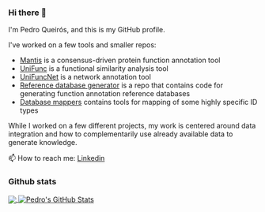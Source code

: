### Hi there 👋

I'm Pedro Queirós, and this is my GitHub profile.


I've worked on a few tools and smaller repos:

- [Mantis](https://github.com/PedroMTQ/mantis) is a consensus-driven protein function annotation tool
- [UniFunc](https://github.com/PedroMTQ/unifunc) is a functional similarity analysis tool
- [UniFuncNet](https://github.com/PedroMTQ/unifuncnet) is a network annotation tool
- [Reference database generator](https://github.com/PedroMTQ/refdb_generator) is a repo that contains code for generating function annotation reference databases
- [Database mappers](https://github.com/PedroMTQ/db_mappers) contains tools for mapping of some highly specific ID types


While I worked on a few different projects, my work is centered around data integration and how to complementarily use already available data to generate knowledge.


📫 How to reach me: [Linkedin](https://www.linkedin.com/in/pedromtq/)

### Github stats

<a href="https://github.com/pedromtq/pedromtq">
  <img align="center" src="https://github-readme-stats.vercel.app/api/top-langs/?username=pedromtq&hide=java,html,tex&title_color=ffffff&text_color=c9cacc&icon_color=2bbc8a&bg_color=1d1f21&langs_count=3" />
</a>
<a href="https://github.com/pedromtq/pedromtq">
  <img align="center" src="https://github-readme-stats.vercel.app/api?username=pedromtq&show_icons=true&line_height=27&count_private=true&title_color=ffffff&text_color=c9cacc&icon_color=2bbc8a&bg_color=1d1f21" alt="Pedro's GitHub Stats" />
</a>


<!--
**PedroMTQ/PedroMTQ** is a ✨ _special_ ✨ repository because its `README.md` (this file) appears on your GitHub profile.

Here are some ideas to get you started:

- 🔭 I’m currently working on ...
- 🌱 I’m currently learning ...
- 👯 I’m looking to collaborate on ...
- 🤔 I’m looking for help with ...
- 💬 Ask me about ...
- 📫 How to reach me: ...
- 😄 Pronouns: ...
- ⚡ Fun fact: ...
-->
